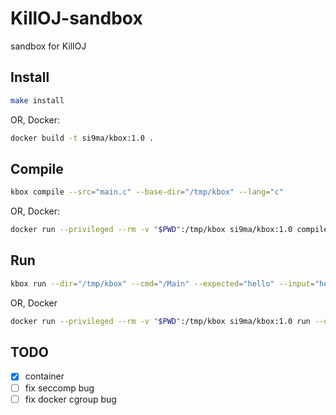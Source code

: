 # KillOJ-sandbox

sandbox for KillOJ

## Install

```bash
make install
```

OR, Docker:

```bash
docker build -t si9ma/kbox:1.0 .
```

## Compile

```bash
kbox compile --src="main.c" --base-dir="/tmp/kbox" --lang="c" 
```

OR, Docker:

```bash
docker run --privileged --rm -v "$PWD":/tmp/kbox si9ma/kbox:1.0 compile --src="main.c" --base-dir="/tmp/kbox" --lang="c" 
```

## Run

```bash
kbox run --dir="/tmp/kbox" --cmd="/Main" --expected="hello" --input="hello" --timeout=1000 --memory=1000 --seccomp 
```

OR, Docker

```bash
docker run --privileged --rm -v "$PWD":/tmp/kbox si9ma/kbox:1.0 run --dir="/tmp/kbox" --cmd="/Main" --expected="hello" --input="hello" --timeout=1000 --memory=1000 --seccomp 
```

## TODO

- [x] container
- [ ] fix seccomp bug
- [ ] fix docker cgroup bug

